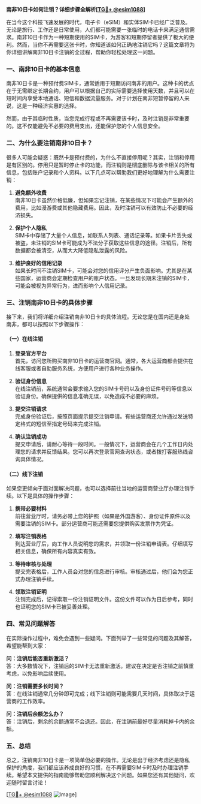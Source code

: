 **南非10日卡如何注销？详细步骤全解析[[TG💪+ @esim1088](https://t.me/s/esim1088)]**

在当今这个科技飞速发展的时代，电子卡（eSIM）和实体SIM卡已经广泛普及。无论是旅行、工作还是日常使用，人们都可能需要一张临时的电话卡来满足通信需求。南非10日卡作为一种短期使用的SIM卡，为游客和短期停留者提供了极大的便利。然而，当你不再需要这张卡时，你知道该如何正确地注销它吗？这篇文章将为你详细讲解南非10日卡注销的全过程，帮助你轻松处理这一问题。

### 一、南非10日卡的基本信息

南非10日卡是一种预付费SIM卡，通常适用于短期访问南非的用户。这种卡的优点在于无需绑定长期合约，用户可以根据自己的实际需要选择使用天数，并且可以在短时间内享受本地通话、短信和数据流量服务。对于计划在南非短暂停留的人来说，这是一种经济实惠的选择。

然而，由于其临时性质，当您完成行程或不再需要该卡时，及时注销是非常重要的。这不仅能避免不必要的费用支出，还能保护您的个人信息安全。

### 二、为什么要注销南非10日卡？

很多人可能会疑惑：既然卡是预付费的，为什么不直接停用呢？其实，注销和停用是有区别的。停用只是暂时停止卡的功能，而注销则是彻底删除与该卡相关的所有信息，包括账户记录和个人资料。以下几点可以帮助我们更好地理解为什么需要注销：

1. **避免额外收费**  
   南非10日卡虽然价格低廉，但如果忘记注销，在某些情况下可能会产生额外的费用，比如漫游费或其他隐藏费用。因此，及时注销可以有效防止不必要的经济损失。

2. **保护个人隐私**  
   SIM卡中存储了大量个人信息，如联系人列表、通话记录等。如果卡片丢失或被盗，未注销的SIM卡可能成为不法分子获取这些信息的途径。注销后，所有数据都会被清空，从而大大降低隐私泄露的风险。

3. **维护良好的信用记录**  
   如果长时间不注销SIM卡，可能会对您的信用评分产生负面影响。尤其是在某些国家，运营商会定期检查用户的账户状态。一旦发现长期未注销的SIM卡，可能会被视为异常行为，进而影响个人信用记录。

### 三、注销南非10日卡的具体步骤

接下来，我们将详细介绍注销南非10日卡的具体流程。无论您是在国内还是身处南非，都可以按照以下步骤操作：

#### （一）在线注销

1. **登录官方平台**  
   首先，访问您所购买南非10日卡的运营商官网。通常，各大运营商都会提供在线客服或者自助服务系统，方便用户进行各种业务操作。

2. **验证身份信息**  
   在线注销前，系统通常会要求输入您的SIM卡号码以及身份证件号码等信息以验证身份。确保提供的信息准确无误，以免造成不必要的麻烦。

3. **提交注销请求**  
   完成身份验证后，按照页面提示提交注销申请。有些运营商还允许通过发送特定格式的短信至指定号码来完成注销。

4. **确认注销成功**  
   提交申请后，请耐心等待一段时间。一般情况下，运营商会在几个工作日内处理您的请求并反馈结果。您可以再次登录官网查询状态，或者拨打客服热线咨询具体情况。

#### （二）线下注销

如果您更倾向于面对面解决问题，也可以选择前往当地的运营商营业厅办理注销手续。以下是具体的操作步骤：

1. **携带必要材料**  
   前往营业厅时，请务必带上您的护照（如果是外国游客）、身份证件原件以及需要注销的SIM卡。部分运营商可能还需要您提供购买发票作为凭证。

2. **填写注销表格**  
   到达营业厅后，向工作人员说明您的需求，并领取一份注销申请表。仔细填写相关信息，确保所有内容真实有效。

3. **等待审核与处理**  
   提交完表格后，工作人员会对您的信息进行审核。审核通过后，他们会为您正式办理注销手续。

4. **领取注销证明**  
   注销完成后，记得索取一份注销证明文件。这份文件可以作为日后参考，同时也证明您的SIM卡已被妥善处理。

### 四、常见问题解答

在实际操作过程中，难免会遇到一些疑问。下面列举了一些常见的问题及其解答，希望能帮到大家：

**问：注销后能否重新激活？**  
答：大多数情况下，注销后的SIM卡无法重新激活。建议在决定是否注销之前慎重考虑，以免影响后续使用。

**问：注销需要多长时间？**  
答：在线注销通常几分钟即可完成；线下注销则可能需要几天时间，具体取决于运营商的工作效率。

**问：注销后余额怎么办？**  
答：注销后，剩余的余额通常不会退还。因此，在注销前最好尽量消耗掉卡内的余额。

### 五、总结

总之，注销南非10日卡是一项简单但必要的操作。无论是出于经济考虑还是隐私保护的角度，我们都应该养成良好的习惯，在不再需要SIM卡时及时办理注销手续。希望本文提供的指南能够帮助您顺利解决这个问题。如果您还有其他疑问，欢迎随时留言讨论！

[[TG💪+ @esim1088](https://t.me/s/esim1088) ![Image](https://i.postimg.cc/4NQfJmqS/Snipaste-2025-05-13-00-14-12.png)]